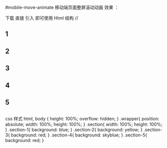 #mobile-move-animate
移动端页面整屏滚动动画
效果 ：

下载 直接 引入  <script src="move.js"></script>  即可使用 
Html 结构
//  <article class="wrapper">
#    <section class="section-1 section">1</section>
#    <section class="section-2 section">2</section>
#    <section class="section-3 section">3</section>
#    <section class="section-4 section">4</section>
#    <section class="section-5 section">5</section>
#  </article>
css 样式 
html, body {
      height: 100%;
      overflow: hidden;
    }
    .wrapper{
      position: absolute;
      width: 100%;
      height: 100%;
    }
    .section{
      width: 100%;
      height: 100%;
    }
    .section-1{
      background: blue;
    }
    .section-2{
      background: yellow;
    }
    .section-3{
      background: red;
    }
    .section-4{
      background: skyblue;
    }
    .section-5{
      background: red;
    }
